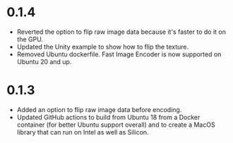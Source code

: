 # 0.1.4

- Reverted the option to flip raw image data because it's faster to do it on the GPU.
- Updated the Unity example to show how to flip the texture.
- Removed Ubuntu dockerfile. Fast Image Encoder is now supported on Ubuntu 20 and up.

# 0.1.3

- Added an option to flip raw image data before encoding.
- Updated GitHub actions to build from Ubuntu 18 from a Docker container (for better Ubuntu support overall) and to create a MacOS library that can run on Intel as well as Silicon.